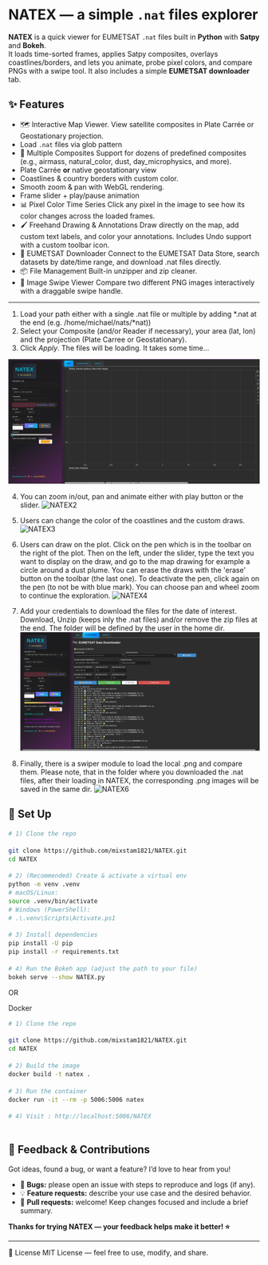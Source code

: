 # NATEX — a simple `.nat` files explorer

**NATEX** is a quick viewer for EUMETSAT `.nat` files built in **Python** with **Satpy** and **Bokeh**.  
It loads time-sorted frames, applies Satpy composites, overlays coastlines/borders, and lets you animate, probe pixel colors, and compare PNGs with a swipe tool. It also includes a simple **EUMETSAT downloader** tab.

## ✨ Features
- 🗺 Interactive Map Viewer. View satellite composites in Plate Carrée or Geostationary projection.
- Load `.nat` files via glob pattern
- 🌈 Multiple Composites Support for dozens of predefined composites (e.g., airmass, natural_color, dust, day_microphysics, and more).
- Plate Carrée **or** native geostationary view
- Coastlines & country borders with custom color.
- Smooth zoom & pan with WebGL rendering.
- Frame slider + play/pause animation
- 📊 Pixel Color Time Series Click any pixel in the image to see how its color changes across the loaded frames.
- 🖌 Freehand Drawing & Annotations Draw directly on the map, add custom text labels, and color your annotations. Includes Undo support with a custom toolbar icon.
- 📡 EUMETSAT Downloader Connect to the EUMETSAT Data Store, search datasets by date/time range, and download .nat files directly.
- 📦 File Management Built-in unzipper and zip cleaner.
- 🔄 Image Swipe Viewer Compare two different PNG images interactively with a draggable swipe handle.

---

1) Load your path either with a single .nat file or multiple by adding *.nat at the end (e.g. /home/michael/nats/*nat))
2) Select your Composite (and/or Reader if necessary), your area (lat, lon) and the projection (Plate Carree or Geostationary).
3) Click *Apply*. The files will be loading. It takes some time...
   
![NATEX1](assets/natex1.gif)

4) You can zoom in/out, pan and animate either with play button or the slider.
![NATEX2](assets/natex2.gif)

5) Users can change the color of the coastlines and the custom draws.
![NATEX3](assets/natex3.gif)

6) Users can draw on the plot. Click on the pen which is in the toolbar on the right of the plot. Then on the left, under the slider, type the text you want to display on the draw, and go to the map drawing for example a circle around a dust plume. You can erase the draws with the 'erase' button on the toolbar (the last one). To deactivate the pen, click again on the pen (to not be with blue mark). You can choose pan and wheel zoom to continue the exploration.
![NATEX4](assets/natex4.gif)

7) Add your credentials to download the files for the date of interest. Download, Unzip (keeps inly the .nat files) and/or remove the zip files at the end. The folder will be defined by the user in the home dir.
![NATEX5](assets/natex5.gif)

8) Finally, there is a swiper module to load the local .png and compare them. Please note, that in the folder where you downloaded the .nat files, after their loading in NATEX, the corresponding .png images will be saved in the same dir.
![NATEX6](assets/natex6.gif)



## 🧰 Set Up


```bash
# 1) Clone the repo

git clone https://github.com/mixstam1821/NATEX.git
cd NATEX

# 2) (Recommended) Create & activate a virtual env
python -m venv .venv
# macOS/Linux:
source .venv/bin/activate
# Windows (PowerShell):
# .\.venv\Scripts\Activate.ps1

# 3) Install dependencies
pip install -U pip
pip install -r requirements.txt

# 4) Run the Bokeh app (adjust the path to your file)
bokeh serve --show NATEX.py
```

OR

Docker

```bash
# 1) Clone the repo

git clone https://github.com/mixstam1821/NATEX.git
cd NATEX

# 2) Build the image
docker build -t natex .

# 3) Run the container
docker run -it --rm -p 5006:5006 natex

# 4) Visit : http://localhost:5006/NATEX
 
```

## 🙌 Feedback & Contributions

Got ideas, found a bug, or want a feature? I’d love to hear from you!

- 🐞 **Bugs:** please open an issue with steps to reproduce and logs (if any).
- 💡 **Feature requests:** describe your use case and the desired behavior.
- 🔧 **Pull requests:** welcome! Keep changes focused and include a brief summary.

**Thanks for trying NATEX — your feedback helps make it better! ⭐**

---

📜 License
MIT License — feel free to use, modify, and share.
